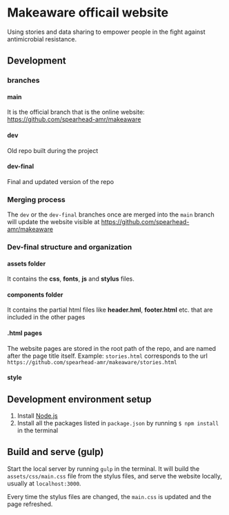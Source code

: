# Makeaware officail website

Using stories and data sharing to empower people in the fight against antimicrobial resistance.

## Development

### branches

#### main

It is the official branch that is the online website:
https://github.com/spearhead-amr/makeaware

#### dev

Old repo built during the project

#### dev-final

Final and updated version of the repo

### Merging process

The `dev` or the `dev-final` branches once are merged into the `main` branch will update the website visible at https://github.com/spearhead-amr/makeaware

### Dev-final structure and organization

#### assets folder

It contains the **css**, **fonts**, **js** and **stylus** files.

#### components folder

It contains the partial html files like **header.hml**, **footer.html** etc. that are included in the other pages

#### .html pages

The website pages are stored in the root path of the repo, and are named after the page title itself. Example: `stories.html` corresponds to the url `https://github.com/spearhead-amr/makeaware/stories.html`

#### style

## Development environment setup

1. Install [Node.js](https://nodejs.org)
2. Install all the packages listed in `package.json` by running `$ npm install` in the terminal

## Build and serve (gulp)

Start the local server by running `gulp` in the terminal. It will build the `assets/css/main.css` file from the stylus files, and serve the website locally, usually at `localhost:3000`.

Every time the stylus files are changed, the `main.css` is updated and the page refreshed.